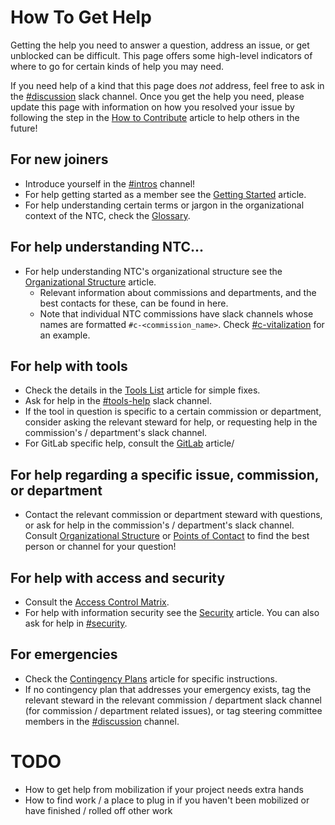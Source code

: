 # How To Get Help

Getting the help you need to answer a question, address an issue, or get
unblocked can be difficult. This page offers some high-level indicators of where
to go for certain kinds of help you may need.

If you need help of a kind that this page does _not_ address, feel free to ask
in the [#discussion](https://dsa-ntc.slack.com/channels/discussion) slack
channel. Once you get the help you need, please update this page with
information on how you resolved your issue by following the step in the
[How to Contribute](../contributing.md) article to help others in the future!

## For new joiners

- Introduce yourself in the [#intros](https://dsa-ntc.slack.com/channels/intros)
  channel!
- For help getting started as a member see the
  [Getting Started](./getting-started.md) article.
- For help understanding certain terms or jargon in the organizational context
  of the NTC, check the [Glossary](./glossary.md).

## For help understanding NTC...

- For help understanding NTC's organizational structure see the
  [Organizational Structure](./organizational-structure.md) article.
  - Relevant information about commissions and departments, and the best
    contacts for these, can be found in here.
  - Note that individual NTC commissions have slack channels whose names are
    formatted `#c-<commission_name>`. Check
    [#c-vitalization](https://dsa-ntc.slack.com/channels/c-vitalization) for an
    example.

## For help with tools

- Check the details in the [Tools List](./tools-list.md) article for simple
  fixes.
- Ask for help in the
  [#tools-help](https://dsa-ntc.slack.com/channels/tools-help) slack channel.
- If the tool in question is specific to a certain commission or department,
  consider asking the relevant steward for help, or requesting help in the
  commission's / department's slack channel.
- For GitLab specific help, consult the [GitLab](./gitlab.md) article/

## For help regarding a specific issue, commission, or department

- Contact the relevant commission or department steward with questions, or ask
  for help in the commission's / department's slack channel. Consult
  [Organizational Structure](./organizational-structure.md) or
  [Points of Contact](./points-of-contact.md) to find the best person or channel
  for your question!

## For help with access and security

- Consult the [Access Control Matrix](./access-control-matrix.md).
- For help with information security see the [Security](../public_handbook/Security.md) article.
  You can also ask for help in
  [#security](https://dsa-ntc.slack.com/channels/security).

## For emergencies

- Check the [Contingency Plans](./contingency-plans.md) article for specific
  instructions.
- If no contingency plan that addresses your emergency exists, tag the relevant
  steward in the relevant commission / department slack channel (for commission
  / department related issues), or tag steering committee members in the
  [#discussion](https:dsa-ntc.slack.com/channels/discussion) channel.

# TODO

- How to get help from mobilization if your project needs extra hands
- How to find work / a place to plug in if you haven't been mobilized or have
  finished / rolled off other work
